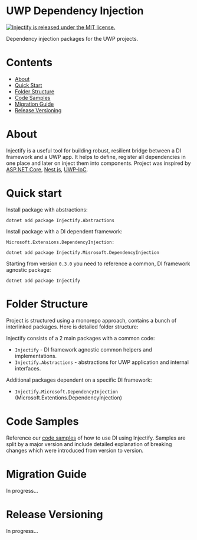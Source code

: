 # UWP Dependency Injection

<p align="left">
  <a href="https://github.com/vladhrapov/uwp-dependency-injection/blob/master/LICENSE">
    <img src="https://img.shields.io/badge/license-MIT-blue.svg" alt="Injectify is released under the MIT license." />
  </a>
</p>

Dependency injection packages for the UWP projects.

# Contents

<!--ts-->

- [About](#about)
- [Quick Start](#quick-start)
- [Folder Structure](#folder-structure)
- [Code Samples](#code-samples)
- [Migration Guide](#migration-guide)
- [Release Versioning](#release-versioning)

<!--te-->

# About

Injectify is a useful tool for building robust, resilient bridge between a DI framework and a UWP app. It helps to define, register all dependencies in one place and later on inject them into components. Project was inspired by [ASP.NET Core](https://docs.microsoft.com/en-us/aspnet/core/?view=aspnetcore-3.1), [Nest.js](https://nestjs.com/), [UWP-IoC](https://github.com/MrCSharp22/UWP-IoC).

# Quick start

Install package with abstractions:

```
dotnet add package Injectify.Abstractions
```

Install package with a DI dependent framework:

`Microsoft.Extensions.DependencyInjection:`

```
dotnet add package Injectify.Misrosoft.DependencyInjection
```

Starting from version `0.3.0` you need to reference a common, DI framework agnostic package:

```
dotnet add package Injectify
```

# Folder Structure

Project is structured using a monorepo approach, contains a bunch of interlinked packages. Here is detailed folder structure:

Injectify consists of a 2 main packages with a common code:
 - `Injectify` - DI framework agnostic common helpers and implementations.
 - `Injectify.Abstractions` - abstractions for UWP application and internal interfaces.

Additional packages dependent on a specific DI framework:
 - `Injectify.Microsoft.DependencyInjection` (Microsoft.Extentions.DependencyInjection)

# Code Samples

Reference our [code samples](./docs/SAMPLES.md) of how to use DI using Injectify. Samples are split by a major version and include detailed explanation of breaking changes which were introduced from version to version.

# Migration Guide

In progress...

# Release Versioning

In progress...
